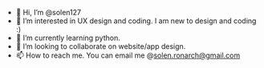 - 👋 Hi, I’m @solen127
- 👀 I’m interested in UX design and coding. I am new to design and coding :)
- 🌱 I’m currently learning python.
- 💞️ I’m looking to collaborate on website/app design.
- 📫 How to reach me. You can email me @solen.ronarch@gmail.com

<!---
solen127/solen127 is a ✨ special ✨ repository because its `README.md` (this file) appears on your GitHub profile.
You can click the Preview link to take a look at your changes.
--->
